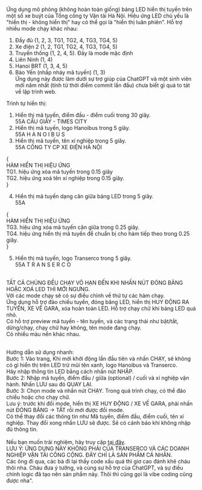 Ứng dụng mô phỏng (không hoàn toàn giống) bảng LED hiển thị tuyến trên một số xe buýt của Tổng công ty Vận tải Hà Nội.
Hiệu ứng LED chủ yếu là "hiển thị - không hiển thị" hay có thể gọi là "hiển thị luân phiên".
Hỗ trợ nhiều mode chạy khác nhau: </br>
1. Đầy đủ (1, 2, 3, TG1, TG2, 4, TG3, TG4, 5)</br>
2. Xe điện 2 (1, 2, TG1, TG2, 4, TG3, TG4, 5)</br>
3. Truyền thống (1, 2, 4, 5). Đây là mode mặc định</br>
4. Liên Ninh (1, 4)</br>
5. Hanoi BRT (1, 3, 4, 5)</br>
6. Bảo Yến (nhấp nháy mã tuyến) (1, 3)</br>
Ứng dụng này được làm dưới sự trợ giúp của ChatGPT và một sinh viên mới năm nhất (tính từ thời điểm commit lần đầu) chưa biết gì quá to tát về lập trình web.

Trình tự hiển thị:
1. Hiển thị mã tuyến, điểm đầu - điểm cuối trong 30 giây. </br> 
   55A    CẦU GIẤY - TIMES CITY
2. Hiển thị mã tuyến, logo Hanoibus trong 5 giây. </br>
   55A    H A N O I B U S
3. Hiển thị mã tuyến, tên xí nghiệp trong 5 giây.</br>
   55A      CÔNG TY CP XE ĐIỆN HÀ NỘI

{</br>
HÀM HIỂN THỊ HIỆU ỨNG</br>
TG1. hiệu ứng xóa mã tuyến trong 0.15 giây</br>
TG2. hiệu ứng xoá tên xí nghiệp trong 0.15 giây.</br>
}</br>

4. Hiển thị mã tuyến dạng căn giữa bảng LED trong 5 giây.</br>
         55A

{</br>
HÀM HIỂN THỊ HIỆU ỨNG</br>
TG3. hiệu ứng xóa mã tuyến căn giữa trong 0.25 giây.</br>
TG4. hiệu ứng hiển thị mã tuyến để chuẩn bị cho hàm tiếp theo trong 0.25 giây.</br>
}</br>

5. Hiển thị mã tuyến, logo Transerco trong 5 giây. </br>
   55A      T R A N S E R C O
</br>
TẤT CẢ CHÚNG ĐỀU CHẠY VÔ HẠN ĐẾN KHI NHẤN NÚT ĐÓNG BĂNG HOẶC XOÁ LED THÌ MỚI NGƯNG. </br>
Với các mode chạy sẽ có sự điều chỉnh về thứ tự các hàm chạy. </br>
Ứng dụng hỗ trợ đảo chiều tuyến, đóng băng LED, hiển thị HUY ĐỘNG RA TUYẾN, XE VỀ GARA, xóa hoàn toàn LED. Hỗ trợ chạy chữ khi bảng LED quá nhỏ. </br>
Có hỗ trợ preview mã tuyến - tên tuyến, và các trạng thái như bật/tắt, dừng/chạy, chạy chữ hay không, tên mode đang chạy. </br>
Có nhiều màu nền khác nhau.</br>
</br>

Hướng dẫn sử dụng nhanh: </br>
Bước 1: Vào trang, Khi mới khởi động lần đầu tiên và nhấn CHẠY, sẽ không có gì hiển thị trên LED trừ mũi tên xanh, logo Hanoibus và Transerco. </br>Hãy nhập thông tin LED bằng cách nhấn nút NHẬP.  </BR>
Bước 2: Nhập mã tuyến, điểm đầu / giữa (optional) / cuối và xí nghiệp vận hành. Nhấn LƯU sau đó QUAY LẠI. </br>
Bước 3: Chọn mode và nhấn nút CHẠY. Trong quá trình chạy, có thể đảo chiều hoặc cho chạy chữ. </br>
Lưu ý: trước khi đổi mode, hiển thị XE HUY ĐỘNG / XE VỀ GARA, phải nhấn nút ĐÓNG BĂNG -> TẮT rồi mới được đổi mode. </br>
Có thể thay đổi các thông tin như Mã tuyến, điểm đầu, điểm cuối, tên xí nghiệp. Thay đổi xong nhấn LƯU sẽ được. Sẽ có cảnh báo khi không nhập đủ thông tin.</br>
</br>
Nếu bạn muốn trải nghiệm, hãy truy cập [tại đây](https://ledxebuyt.netlify.app). </br>
LƯU Ý: ỨNG DỤNG NÀY KHÔNG PHẢI CỦA TRANSERCO VÀ CÁC DOANH NGHIỆP VẬN TẢI CÔNG CỘNG. ĐÂY CHỈ LÀ SẢN PHẨM CÁ NHÂN.
</br> Các ông đi qua, các bà đi lại thấy code xấu quá thì giơ cao đánh khẽ cháu thôi nha. Cháu đưa ý tưởng, và cùng sự hỗ trợ của ChatGPT, và sự điều chỉnh logic đã tạo nên sản phẩm này. Thôi thì cũng gọi là vibe coding cũng được nha".
